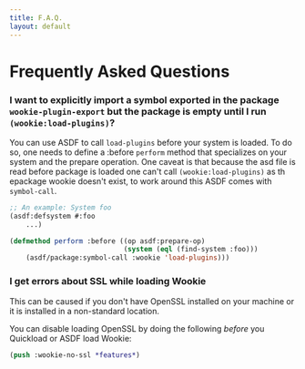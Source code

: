 ```yaml
---
title: F.A.Q.
layout: default
---
```


Frequently Asked Questions
==========================

### I want to explicitly import a symbol exported in the package `wookie-plugin-export` but the package is empty until I run `(wookie:load-plugins)`?

You can use ASDF to call `load-plugins` before your system is loaded. To do so,
one needs to define a :before `perform` method that specializes on your system
and the prepare operation. One caveat is that because the asd file is read
before package is loaded one can't call `(wookie:load-plugins)` as th epackage
wookie doesn't exist, to work around this ASDF comes with `symbol-call`.

```lisp
;; An example: System foo
(asdf:defsystem #:foo
    ...)

(defmethod perform :before ((op asdf:prepare-op)
                            (system (eql (find-system :foo)))
    (asdf/package:symbol-call :wookie 'load-plugins)))
```

### I get errors about SSL while loading Wookie

This can be caused if you don't have OpenSSL installed on your machine or it is
installed in a non-standard location.

You can disable loading OpenSSL by doing the following *before* you Quickload or
ASDF load Wookie:

```lisp
(push :wookie-no-ssl *features*)
```

